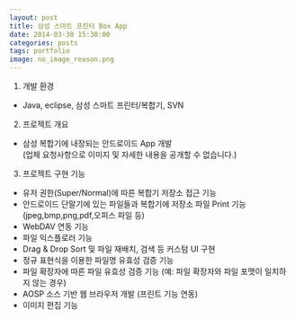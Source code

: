```yaml
---
layout: post
title: 삼성 스마트 프린터 Box App
date: 2014-03-30 15:30:00 
categories: posts 
tags: portfolio
image: no_image_reason.png
---
```


1) 개발 환경  
 - Java, eclipse, 삼성 스마트 프린터/복합기, SVN  

2) 프로젝트 개요  
 - 삼성 복합기에 내장되는 안드로이드 App 개발  
   (업체 요청사항으로 이미지 및 자세한 내용을 공개할 수 없습니다.)  

3) 프로젝트 구현 기능  
 - 유저 권한(Super/Normal)에 따른 복합기 저장소 접근 기능  
 - 안드로이드 단말기에 있는 파일들과 복합기에 저장소 파일 Print 기능(jpeg,bmp,png,pdf,오피스 파일 등)  
 - WebDAV 연동 기능  
 - 파일 익스플로러 기능  
 - Drag & Drop Sort 및 파일 재배치, 검색 등 커스텀 UI 구현  
 - 정규 표현식을 이용한 파일명 유효성 검증 기능  
 - 파일 확장자에 따른 파일 유효성 검증 기능 (예: 파일 확장자와 파일 포맷이 일치하지 않는 경우)  
 - AOSP 소스 기반 웹 브라우저 개발 (프린트 기능 연동)
 - 이미지 편집 기능  
